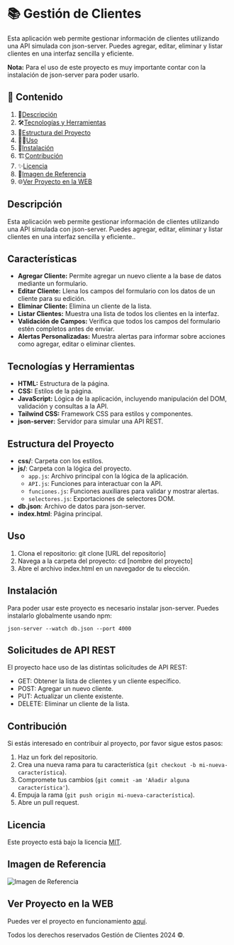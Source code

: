 # 📚 Gestión de Clientes

Esta aplicación web permite gestionar información de clientes utilizando una API simulada con json-server. Puedes agregar, editar, eliminar y listar clientes en una interfaz sencilla y eficiente.

**Nota:** Para el uso de este proyecto es muy importante contar con la instalación de json-server para poder usarlo.

## 🎯 Contenido

1. 📝[Descripción](#descripción)
2. 🛠️[Tecnologías y Herramientas](#tecnologías-y-herramientas)
3. 🚀[Estructura del Proyecto](#estructura-del-proyecto)
4. 🧑‍💻[Uso](#uso)
5. 📌[Instalación](#instalación)
6. 🏗️[Contribución](#contribución)
7. ✨[Licencia](#licencia)
8. 🙈[Imagen de Referencia](#imagen-de-rereferencia)
9. 🌐[Ver Proyecto en la WEB](#ver-proyecto-en-la-web)

## Descripción

Esta aplicación web permite gestionar información de clientes utilizando una API simulada con json-server. Puedes agregar, editar, eliminar y listar clientes en una interfaz sencilla y eficiente..

## Características

- **Agregar Cliente:** Permite agregar un nuevo cliente a la base de datos mediante un formulario.
- **Editar Cliente:** Llena los campos del formulario con los datos de un cliente para su edición.
- **Eliminar Cliente:** Elimina un cliente de la lista.
- **Listar Clientes:** Muestra una lista de todos los clientes en la interfaz.
- **Validación de Campos:** Verifica que todos los campos del formulario estén completos antes de enviar.
- **Alertas Personalizadas:** Muestra alertas para informar sobre acciones como agregar, editar o eliminar clientes.

## Tecnologías y Herramientas

- **HTML:** Estructura de la página.
- **CSS:** Estilos de la página.
- **JavaScript:** Lógica de la aplicación, incluyendo manipulación del DOM, validación y consultas a la API.
- **Tailwind CSS:** Framework CSS para estilos y componentes.
- **json-server:** Servidor para simular una API REST.

## Estructura del Proyecto

- **css/**: Carpeta con los estilos.
- **js/**: Carpeta con la lógica del proyecto.
  - `app.js`: Archivo principal con la lógica de la aplicación.
  - `API.js`: Funciones para interactuar con la API.
  - `funciones.js`: Funciones auxiliares para validar y mostrar alertas.
  - `selectores.js`: Exportaciones de selectores DOM.
- **db.json**: Archivo de datos para json-server.
- **index.html**: Página principal.

## Uso

1. Clona el repositorio: git clone [URL del repositorio]
2. Navega a la carpeta del proyecto: cd [nombre del proyecto]
3. Abre el archivo index.html en un navegador de tu elección.

## Instalación

Para poder usar este proyecto es necesario instalar json-server. Puedes instalarlo globalmente usando npm:

```
json-server --watch db.json --port 4000
```

## Solicitudes de API REST

El proyecto hace uso de las distintas solicitudes de API REST:

- GET: Obtener la lista de clientes y un cliente específico.
- POST: Agregar un nuevo cliente.
- PUT: Actualizar un cliente existente.
- DELETE: Eliminar un cliente de la lista.

## Contribución

Si estás interesado en contribuir al proyecto, por favor sigue estos pasos:

1. Haz un fork del repositorio.
2. Crea una nueva rama para tu característica (`git checkout -b mi-nueva-característica`).
3. Compromete tus cambios (`git commit -am 'Añadir alguna característica'`).
4. Empuja la rama (`git push origin mi-nueva-característica`).
5. Abre un pull request.

## Licencia

Este proyecto está bajo la licencia [MIT](https://opensource.org/licenses/MIT).

## Imagen de Referencia

![Imagen de Referencia](https://i.postimg.cc/wBWmdkBP/CRM-JSON-SERVER.png)

## Ver Proyecto en la WEB

Puedes ver el proyecto en funcionamiento [aquí](https://jmatochepascual.github.io/CRM-CRUD-JSON-SERVER/).

Todos los derechos reservados Gestión de Clientes 2024 ©.

